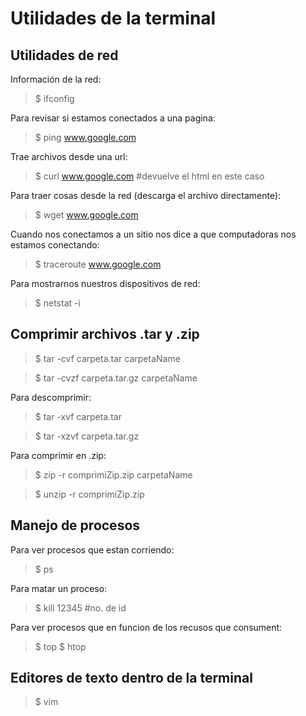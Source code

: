 # Utilidades de la terminal

## Utilidades de red
Información de la red:
>$ ifconfig

Para revisar si estamos conectados a una pagina:
>$ ping www.google.com

Trae archivos desde una url:
>$ curl www.google.com   #devuelve el html en este caso

Para traer cosas desde la red (descarga el archivo directamente):
>$ wget www.google.com

Cuando nos conectamos a un sitio nos dice a que computadoras nos estamos conectando:
>$ traceroute www.google.com

Para mostrarnos nuestros dispositivos de red:
>$ netstat -i


## Comprimir archivos .tar y .zip
>$ tar -cvf carpeta.tar carpetaName

>$ tar -cvzf carpeta.tar.gz carpetaName

Para descomprimir:
>$ tar -xvf carpeta.tar

>$ tar -xzvf carpeta.tar.gz

Para comprimir en .zip:
>$ zip -r comprimiZip.zip carpetaName

>$ unzip -r comprimiZip.zip


## Manejo de procesos
Para ver procesos que estan corriendo:
>$ ps

Para matar un proceso:
>$ kill 12345 #no. de id

Para ver procesos que en funcion de los recusos que consument:
>$ top
>$ htop

## Editores de texto dentro de la  terminal
>$ vim



